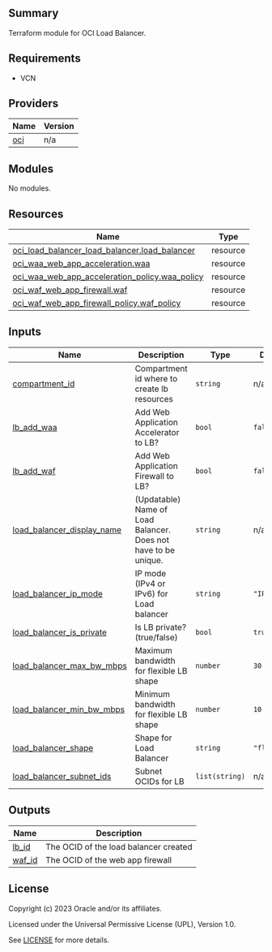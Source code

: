 ## Summary
Terraform module for OCI Load Balancer. 

## Requirements

* VCN

## Providers

| Name | Version |
|------|---------|
| <a name="provider_oci"></a> [oci](#provider\_oci) | n/a |

## Modules

No modules.

## Resources

| Name | Type |
|------|------|
| [oci_load_balancer_load_balancer.load_balancer](https://registry.terraform.io/providers/oracle/oci/latest/docs/resources/load_balancer_load_balancer) | resource |
| [oci_waa_web_app_acceleration.waa](https://registry.terraform.io/providers/oracle/oci/latest/docs/resources/waa_web_app_acceleration) | resource |
| [oci_waa_web_app_acceleration_policy.waa_policy](https://registry.terraform.io/providers/oracle/oci/latest/docs/resources/waa_web_app_acceleration_policy) | resource |
| [oci_waf_web_app_firewall.waf](https://registry.terraform.io/providers/oracle/oci/latest/docs/resources/waf_web_app_firewall) | resource |
| [oci_waf_web_app_firewall_policy.waf_policy](https://registry.terraform.io/providers/oracle/oci/latest/docs/resources/waf_web_app_firewall_policy) | resource |

## Inputs

| Name | Description | Type | Default | Required |
|------|-------------|------|---------|:--------:|
| <a name="input_compartment_id"></a> [compartment\_id](#input\_compartment\_id) | Compartment id where to create lb resources | `string` | n/a | yes |
| <a name="input_lb_add_waa"></a> [lb\_add\_waa](#input\_lb\_add\_waa) | Add Web Application Accelerator to LB? | `bool` | `false` | no |
| <a name="input_lb_add_waf"></a> [lb\_add\_waf](#input\_lb\_add\_waf) | Add Web Application Firewall to LB? | `bool` | `false` | no |
| <a name="input_load_balancer_display_name"></a> [load\_balancer\_display\_name](#input\_load\_balancer\_display\_name) | (Updatable) Name of Load Balancer. Does not have to be unique. | `string` | n/a | yes |
| <a name="input_load_balancer_ip_mode"></a> [load\_balancer\_ip\_mode](#input\_load\_balancer\_ip\_mode) | IP mode (IPv4 or IPv6) for Load balancer | `string` | `"IPV4"` | no |
| <a name="input_load_balancer_is_private"></a> [load\_balancer\_is\_private](#input\_load\_balancer\_is\_private) | Is LB private? (true/false) | `bool` | `true` | no |
| <a name="input_load_balancer_max_bw_mbps"></a> [load\_balancer\_max\_bw\_mbps](#input\_load\_balancer\_max\_bw\_mbps) | Maximum bandwidth for flexible LB shape | `number` | `30` | no |
| <a name="input_load_balancer_min_bw_mbps"></a> [load\_balancer\_min\_bw\_mbps](#input\_load\_balancer\_min\_bw\_mbps) | Minimum bandwidth for flexible LB shape | `number` | `10` | no |
| <a name="input_load_balancer_shape"></a> [load\_balancer\_shape](#input\_load\_balancer\_shape) | Shape for Load Balancer | `string` | `"flexible"` | no |
| <a name="input_load_balancer_subnet_ids"></a> [load\_balancer\_subnet\_ids](#input\_load\_balancer\_subnet\_ids) | Subnet OCIDs for LB | `list(string)` | n/a | yes |

## Outputs

| Name | Description |
|------|-------------|
| <a name="output_lb_id"></a> [lb\_id](#output\_lb\_id) | The OCID of the load balancer created |
| <a name="output_waf_id"></a> [waf\_id](#output\_waf\_id) | The OCID of the web app firewall |

## License

Copyright (c) 2023 Oracle and/or its affiliates.

Licensed under the Universal Permissive License (UPL), Version 1.0.

See [LICENSE](../../LICENSE.txt) for more details.
